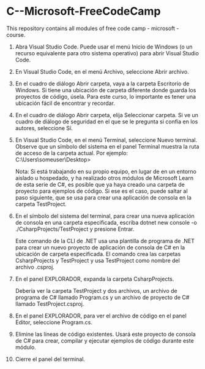 # C--Microsoft-FreeCodeCamp
This repository contains all modules of free code camp - microsoft  - course. 

1. Abra Visual Studio Code.
   Puede usar el menú Inicio de Windows (o un recurso equivalente para otro sistema operativo) para abrir Visual Studio Code.
   
2. En Visual Studio Code, en el menú Archivo, seleccione Abrir archivo.

3. En el cuadro de diálogo Abrir carpeta, vaya a la carpeta Escritorio de Windows.
   Si tiene una ubicación de carpeta diferente donde guarda los proyectos de código, úsela. Para este curso, lo importante es tener una      ubicación fácil de encontrar y recordar.

4. En el cuadro de diálogo Abrir carpeta, elija Seleccionar carpeta.
   Si ve un cuadro de diálogo de seguridad en el que se le pregunta si confía en los autores, seleccione Sí.

5. En Visual Studio Code, en el menú Terminal, seleccione Nuevo terminal.
   Observe que un símbolo del sistema en el panel Terminal muestra la ruta de acceso de la carpeta actual. Por ejemplo:
   C:\Users\someuser\Desktop>
 
   Nota:
   Si está trabajando en su propio equipo, en lugar de en un entorno aislado u hospedado, y ha realizado otros módulos de Microsoft Learn    de esta serie de C#, es posible que ya haya creado una carpeta de proyecto para ejemplos de código. Si ese es el caso, puede saltar       al paso siguiente, que se usa para crear una aplicación de consola en la carpeta TestProject.

6. En el símbolo del sistema del terminal, para crear una nueva aplicación de consola en una carpeta especificada, escriba dotnet new        console -o ./CsharpProjects/TestProject y presione Entrar.

   Este comando de la CLI de .NET usa una plantilla de programa de .NET para crear un nuevo proyecto de aplicación de consola de C# en la    ubicación de carpeta especificada. El comando crea las carpetas CsharpProjects y TestProject y usa TestProject como nombre del archivo    .csproj.

7. En el panel EXPLORADOR, expanda la carpeta CsharpProjects.

   Debería ver la carpeta TestProject y dos archivos, un archivo de programa de C# llamado Program.cs y un archivo de proyecto de C#         llamado TestProject.csproj.

8. En el panel EXPLORADOR, para ver el archivo de código en el panel Editor, seleccione Program.cs.

9. Elimine las líneas de código existentes.
   Usará este proyecto de consola de C# para crear, compilar y ejecutar ejemplos de código durante este módulo.

10. Cierre el panel del terminal.

